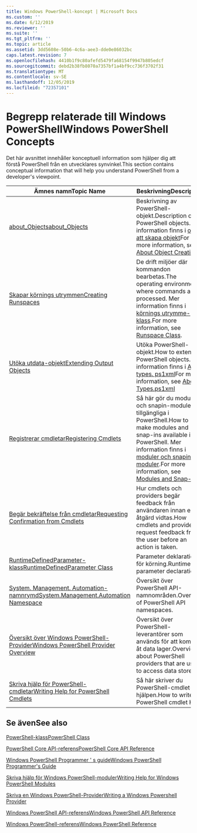 ```yaml
---
title: Windows PowerShell-koncept | Microsoft Docs
ms.custom: ''
ms.date: 6/12/2019
ms.reviewer: ''
ms.suite: ''
ms.tgt_pltfrm: ''
ms.topic: article
ms.assetid: 3dd5608e-50b6-4c6a-aee3-dde0e86032bc
caps.latest.revision: 7
ms.openlocfilehash: 4410b1f9c80afefd5479fa68154f9947b805edcf
ms.sourcegitcommit: debd2b38fb8070a7357bf1a4bf9cc736f3702f31
ms.translationtype: MT
ms.contentlocale: sv-SE
ms.lasthandoff: 12/05/2019
ms.locfileid: "72357101"
---
```

# <a name="windows-powershell-concepts"></a><span data-ttu-id="823b6-102">Begrepp relaterade till Windows PowerShell</span><span class="sxs-lookup"><span data-stu-id="823b6-102">Windows PowerShell Concepts</span></span>

<span data-ttu-id="823b6-103">Det här avsnittet innehåller konceptuell information som hjälper dig att förstå PowerShell från en utvecklares synvinkel.</span><span class="sxs-lookup"><span data-stu-id="823b6-103">This section contains conceptual information that will help you understand PowerShell from a developer's viewpoint.</span></span>

|<span data-ttu-id="823b6-104">Ämnes namn</span><span class="sxs-lookup"><span data-stu-id="823b6-104">Topic Name</span></span>|<span data-ttu-id="823b6-105">Beskrivning</span><span class="sxs-lookup"><span data-stu-id="823b6-105">Description</span></span>|
|----------------|-----------------|
|[<span data-ttu-id="823b6-106">about_Objects</span><span class="sxs-lookup"><span data-stu-id="823b6-106">about_Objects</span></span>](/powershell/module/microsoft.powershell.core/about/about_objects)|<span data-ttu-id="823b6-107">Beskrivning av PowerShell-objekt.</span><span class="sxs-lookup"><span data-stu-id="823b6-107">Description of PowerShell objects.</span></span> <span data-ttu-id="823b6-108">Mer information finns i [om att skapa objekt](/powershell/module/microsoft.powershell.core/about/about_object_creation)</span><span class="sxs-lookup"><span data-stu-id="823b6-108">For more information, see [About Object Creation](/powershell/module/microsoft.powershell.core/about/about_object_creation)</span></span>|
|[<span data-ttu-id="823b6-109">Skapar körnings utrymmen</span><span class="sxs-lookup"><span data-stu-id="823b6-109">Creating Runspaces</span></span>](../hosting/creating-runspaces.md)|<span data-ttu-id="823b6-110">De drift miljöer där kommandon bearbetas.</span><span class="sxs-lookup"><span data-stu-id="823b6-110">The operating environments where commands are processed.</span></span> <span data-ttu-id="823b6-111">Mer information finns i [körnings utrymme-klass](/dotnet/api/system.management.automation.runspaces.runspace).</span><span class="sxs-lookup"><span data-stu-id="823b6-111">For more information, see [Runspace Class](/dotnet/api/system.management.automation.runspaces.runspace).</span></span>|
|[<span data-ttu-id="823b6-112">Utöka utdata-objekt</span><span class="sxs-lookup"><span data-stu-id="823b6-112">Extending Output Objects</span></span>](../cmdlet/extending-output-objects.md)|<span data-ttu-id="823b6-113">Utöka PowerShell-objekt.</span><span class="sxs-lookup"><span data-stu-id="823b6-113">How to extend PowerShell objects.</span></span> <span data-ttu-id="823b6-114">Mer information finns i [About types. ps1xml](/powershell/module/microsoft.powershell.core/about/about_types.ps1xml)</span><span class="sxs-lookup"><span data-stu-id="823b6-114">For more information, see [About Types.ps1xml](/powershell/module/microsoft.powershell.core/about/about_types.ps1xml)</span></span>|
|[<span data-ttu-id="823b6-115">Registrerar cmdletar</span><span class="sxs-lookup"><span data-stu-id="823b6-115">Registering Cmdlets</span></span>](../cmdlet/registering-cmdlets.md)|<span data-ttu-id="823b6-116">Så här gör du moduler och snapin-moduler tillgängliga i PowerShell.</span><span class="sxs-lookup"><span data-stu-id="823b6-116">How to make modules and snap-ins available in PowerShell.</span></span> <span data-ttu-id="823b6-117">Mer information finns i [moduler och snapin-moduler](../cmdlet/modules-and-snap-ins.md).</span><span class="sxs-lookup"><span data-stu-id="823b6-117">For more information, see [Modules and Snap-ins](../cmdlet/modules-and-snap-ins.md).</span></span>|
|[<span data-ttu-id="823b6-118">Begär bekräftelse från cmdletar</span><span class="sxs-lookup"><span data-stu-id="823b6-118">Requesting Confirmation from Cmdlets</span></span>](../cmdlet/requesting-confirmation-from-cmdlets.md)|<span data-ttu-id="823b6-119">Hur cmdlets och providers begär feedback från användaren innan en åtgärd vidtas.</span><span class="sxs-lookup"><span data-stu-id="823b6-119">How cmdlets and providers request feedback from the user before an action is taken.</span></span>|
|[<span data-ttu-id="823b6-120">RuntimeDefinedParameter-klass</span><span class="sxs-lookup"><span data-stu-id="823b6-120">RuntimeDefinedParameter Class</span></span>](/dotnet/api/system.management.automation.runtimedefinedparameter)|<span data-ttu-id="823b6-121">Parameter deklarationer för körning.</span><span class="sxs-lookup"><span data-stu-id="823b6-121">Runtime parameter declarations.</span></span>|
|[<span data-ttu-id="823b6-122">System. Management. Automation-namnrymd</span><span class="sxs-lookup"><span data-stu-id="823b6-122">System.Management.Automation Namespace</span></span>](/dotnet/api/System.Management.Automation)|<span data-ttu-id="823b6-123">Översikt över PowerShell API-namnområden.</span><span class="sxs-lookup"><span data-stu-id="823b6-123">Overview of PowerShell API namespaces.</span></span>|
|[<span data-ttu-id="823b6-124">Översikt över Windows PowerShell-Provider</span><span class="sxs-lookup"><span data-stu-id="823b6-124">Windows PowerShell Provider Overview</span></span>](../provider/windows-powershell-provider-overview.md)|<span data-ttu-id="823b6-125">Översikt över PowerShell-leverantörer som används för att komma åt data lager.</span><span class="sxs-lookup"><span data-stu-id="823b6-125">Overview about PowerShell providers that are used to access data stores.</span></span>|
|[<span data-ttu-id="823b6-126">Skriva hjälp för PowerShell-cmdletar</span><span class="sxs-lookup"><span data-stu-id="823b6-126">Writing Help for PowerShell Cmdlets</span></span>](../help/writing-help-for-windows-powershell-cmdlets.md)|<span data-ttu-id="823b6-127">Så här skriver du PowerShell-cmdlet-hjälpen.</span><span class="sxs-lookup"><span data-stu-id="823b6-127">How to write PowerShell cmdlet Help.</span></span>|

## <a name="see-also"></a><span data-ttu-id="823b6-128">Se även</span><span class="sxs-lookup"><span data-stu-id="823b6-128">See also</span></span>

[<span data-ttu-id="823b6-129">PowerShell-klass</span><span class="sxs-lookup"><span data-stu-id="823b6-129">PowerShell Class</span></span>](/dotnet/api/system.management.automation.powershell)

[<span data-ttu-id="823b6-130">PowerShell Core API-referens</span><span class="sxs-lookup"><span data-stu-id="823b6-130">PowerShell Core API Reference</span></span>](/dotnet/api/?view=pscore-6.2.0)

[<span data-ttu-id="823b6-131">Windows PowerShell Programmer ' s guide</span><span class="sxs-lookup"><span data-stu-id="823b6-131">Windows PowerShell Programmer's Guide</span></span>](windows-powershell-programmer-s-guide.md)

[<span data-ttu-id="823b6-132">Skriva hjälp för Windows PowerShell-moduler</span><span class="sxs-lookup"><span data-stu-id="823b6-132">Writing Help for Windows PowerShell Modules</span></span>](../module/writing-help-for-windows-powershell-modules.md)

[<span data-ttu-id="823b6-133">Skriva en Windows PowerShell-Provider</span><span class="sxs-lookup"><span data-stu-id="823b6-133">Writing a Windows Powershell Provider</span></span>](../provider/writing-a-windows-powershell-provider.md)

[<span data-ttu-id="823b6-134">Windows PowerShell API-referens</span><span class="sxs-lookup"><span data-stu-id="823b6-134">Windows PowerShell API Reference</span></span>](/dotnet/api/?view=powershellsdk-1.1.0)

[<span data-ttu-id="823b6-135">Windows PowerShell-referens</span><span class="sxs-lookup"><span data-stu-id="823b6-135">Windows PowerShell Reference</span></span>](../windows-powershell-reference.md)